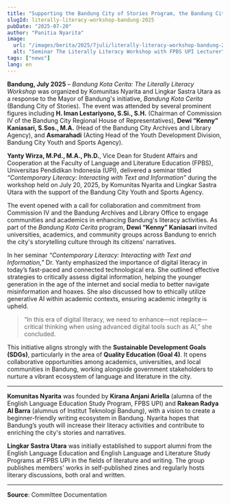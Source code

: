 ```yaml
---
title: "Supporting the Bandung City of Stories Program, the Bandung City Youth and Sports Agency Collaborates with Literacy Communities in 'The Literally Literacy Workshop'"
slugId: literally-literacy-workshop-bandung-2025
pubDate: "2025-07-20"
author: "Panitia Nyarita"
image:
  url: "/images/berita/2025/7juli/literally-literacy-workshop-bandung-2025.webp"
  alt: "Seminar The Literally Literacy Workshop with FPBS UPI Lecturer"
tags: ["news"]
lang: en
---
```


**Bandung, July 2025** – *Bandung Kota Cerita: The Literally Literacy Workshop* was organized by Komunitas Nyarita and Lingkar Sastra Utara as a response to the Mayor of Bandung's initiative, *Bandung Kota Cerita* (Bandung City of Stories). The event was attended by several prominent figures including **H. Iman Lestariyono, S.Si., S.H.** (Chairman of Commission IV of the Bandung City Regional House of Representatives), **Dewi “Kenny” Kaniasari, S.Sos., M.A.** (Head of the Bandung City Archives and Library Agency), and **Asmarahadi** (Acting Head of the Youth Development Division, Bandung City Youth and Sports Agency).

**Yanty Wirza, M.Pd., M.A., Ph.D.**, Vice Dean for Student Affairs and Cooperation at the Faculty of Language and Literature Education (FPBS), Universitas Pendidikan Indonesia (UPI), delivered a seminar titled *“Contemporary Literacy: Interacting with Text and Information”* during the workshop held on July 20, 2025, by Komunitas Nyarita and Lingkar Sastra Utara with the support of the Bandung City Youth and Sports Agency.

The event opened with a call for collaboration and commitment from Commission IV and the Bandung Archives and Library Office to engage communities and academics in enhancing Bandung's literacy activities. As part of the *Bandung Kota Cerita* program, **Dewi “Kenny” Kaniasari** invited universities, academics, and community groups across Bandung to enrich the city's storytelling culture through its citizens’ narratives.

In her seminar *“Contemporary Literacy: Interacting with Text and Information,”* Dr. Yanty emphasized the importance of digital literacy in today’s fast-paced and connected technological era. She outlined effective strategies to critically assess digital information, helping the younger generation in the age of the internet and social media to better navigate misinformation and hoaxes. She also discussed how to ethically utilize generative AI within academic contexts, ensuring academic integrity is upheld.

> “In this era of digital literacy, we need to enhance—not replace—critical thinking when using advanced digital tools such as AI,” she concluded.

This initiative aligns strongly with the **Sustainable Development Goals (SDGs)**, particularly in the area of **Quality Education (Goal 4)**. It opens collaborative opportunities among academics, universities, and local communities in Bandung, working alongside government stakeholders to nurture a vibrant ecosystem of language and literature in the city.

---

**Komunitas Nyarita** was founded by **Kirana Anjani Ariella** (alumna of the English Language Education Study Program, FPBS UPI) and **Rakean Radya Al Barra** (alumnus of Institut Teknologi Bandung), with a vision to create a beginner-friendly writing ecosystem in Bandung. Nyarita hopes that Bandung’s youth will increase their literacy activities and contribute to enriching the city's stories and narratives.

**Lingkar Sastra Utara** was initially established to support alumni from the English Language Education and English Language and Literature Study Programs at FPBS UPI in the fields of literature and writing. The group publishes members’ works in self-published zines and regularly hosts literary discussions, both oral and written.

---

**Source**: Committee Documentation
